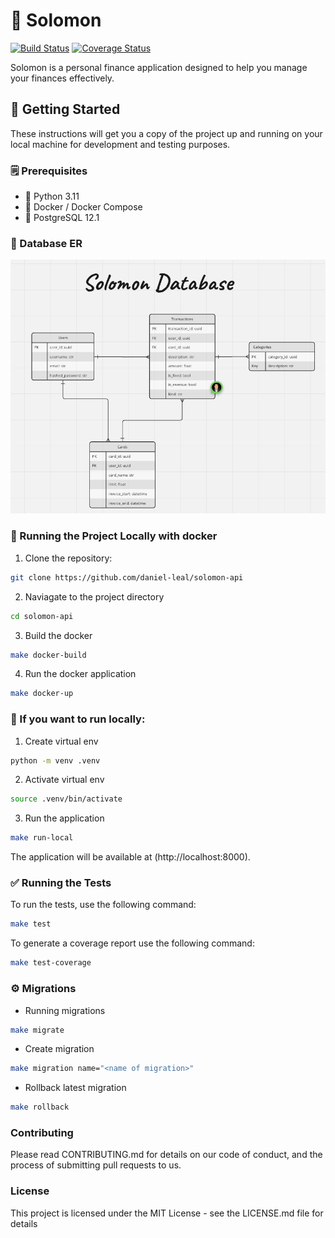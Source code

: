# 🤑 Solomon

[![Build Status](https://github.com/daniel-leal/solomon-api/actions/workflows/ci.yml/badge.svg)](https://github.com/daniel-leal/solomon-api/actions)
[![Coverage Status](https://coveralls.io/repos/github/daniel-leal/solomon-api/badge.svg?branch=main)](https://coveralls.io/github/daniel-leal/solomon-api?branch=main)

Solomon is a personal finance application designed to help you manage your finances effectively.

## 🚀 Getting Started

These instructions will get you a copy of the project up and running on your local machine for development and testing purposes.

### 🗒️ Prerequisites

- 🐍 Python 3.11
- 🐳 Docker / Docker Compose
- 🐘 PostgreSQL 12.1

### 💾 Database ER

![Alternative text describing the image](./docs/images/er.png)

### 🐳 Running the Project Locally with docker

1. Clone the repository:

```sh
git clone https://github.com/daniel-leal/solomon-api
```

2. Naviagate to the project directory

```sh
cd solomon-api
```

3. Build the docker
```sh
make docker-build
```

4. Run the docker application
```sh
make docker-up
```

### 🐍 If you want to run locally:

1. Create virtual env

```sh
python -m venv .venv
```

2. Activate virtual env

```sh
source .venv/bin/activate
```

3. Run the application

```sh
make run-local
```


The application will be available at (http://localhost:8000).


### ✅ Running the Tests

To run the tests, use the following command:

```sh
make test
```

To generate a coverage report use the following command:

```sh
make test-coverage
```

### ⚙️ Migrations
- Running migrations
```sh
make migrate
```

- Create migration
```sh
make migration name="<name of migration>"
```

- Rollback latest migration
```sh
make rollback
```

### Contributing
Please read CONTRIBUTING.md for details on our code of conduct, and the process
of submitting pull requests to us.

### License
This project is licensed under the MIT License - see the LICENSE.md file for details
